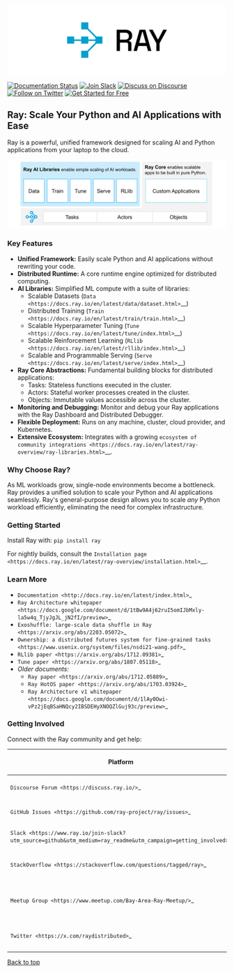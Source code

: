 [![Ray Logo](https://github.com/ray-project/ray/raw/master/doc/source/images/ray_header_logo.png)](https://github.com/ray-project/ray)

[![Documentation Status](https://readthedocs.org/projects/ray/badge/?version=master)](http://docs.ray.io/en/master/?badge=master)
[![Join Slack](https://img.shields.io/badge/Ray-Join%20Slack-blue)](https://www.ray.io/join-slack)
[![Discuss on Discourse](https://img.shields.io/badge/Discuss-Ask%20Questions-blue)](https://discuss.ray.io/)
[![Follow on Twitter](https://img.shields.io/twitter/follow/raydistributed.svg?style=social&logo=twitter)](https://x.com/raydistributed)
[![Get Started for Free](https://img.shields.io/badge/Get_started_for_free-3C8AE9?logo=data%3Aimage%2Fpng%3Bbase64%2CiVBORw0KGgoAAAANSUhEUgAAABAAAAAQCAYAAAAf8%2F9hAAAAAXNSR0IArs4c6QAAAERlWElmTU0AKgAAAAgAAYdpAAQAAAABAAAAGgAAAAAAA6ABAAMAAAABAAEAAKACAAQAAAABAAAAEKADAAQAAAABAAAAEAAAAAA0VXHyAAABKElEQVQ4Ea2TvWoCQRRGnWCVWChIIlikC9hpJdikSbGgaONbpAoY8gKBdAGfwkfwKQypLQ1sEGyMYhN1Pd%2B6A8PqwBZeOHt%2FvsvMnd3ZXBRFPQjBZ9K6OY8ZxF%2B0IYw9PW3qz8aY6lk92bZ%2BVqSI3oC9T7%2FyCVnrF1ngj93us%2B540sf5BrCDfw9b6jJ5lx%2FyjtGKBBXc3cnqx0INN4ImbI%2Bl%2BPnI8zWfFEr4chLLrWHCp9OO9j19Kbc91HX0zzzBO8EbLK2Iv4ZvNO3is3h6jb%2BCwO0iL8AaWqB7ILPTxq3kDypqvBuYuwswqo6wgYJbT8XxBPZ8KS1TepkFdC79TAHHce%2F7LbVioi3wEfTpmeKtPRGEeoldSP%2FOeoEftpP4BRbgXrYZefsAI%2BP9JU7ImyEAAAAASUVORK5CYII%3D)](https://www.anyscale.com/ray-on-anyscale?utm_source=github&utm_medium=ray_readme&utm_campaign=get_started_badge)

## Ray: Scale Your Python and AI Applications with Ease

Ray is a powerful, unified framework designed for scaling AI and Python applications from your laptop to the cloud.  

[![What is Ray?](https://github.com/ray-project/ray/raw/master/doc/source/images/what-is-ray-padded.svg)](https://github.com/ray-project/ray)

### Key Features

*   **Unified Framework:** Easily scale Python and AI applications without rewriting your code.
*   **Distributed Runtime:** A core runtime engine optimized for distributed computing.
*   **AI Libraries:** Simplified ML compute with a suite of libraries:
    *   Scalable Datasets (`Data <https://docs.ray.io/en/latest/data/dataset.html>`__)
    *   Distributed Training (`Train <https://docs.ray.io/en/latest/train/train.html>`__)
    *   Scalable Hyperparameter Tuning (`Tune <https://docs.ray.io/en/latest/tune/index.html>`__)
    *   Scalable Reinforcement Learning (`RLlib <https://docs.ray.io/en/latest/rllib/index.html>`__)
    *   Scalable and Programmable Serving (`Serve <https://docs.ray.io/en/latest/serve/index.html>`__)
*   **Ray Core Abstractions:** Fundamental building blocks for distributed applications:
    *   Tasks: Stateless functions executed in the cluster.
    *   Actors: Stateful worker processes created in the cluster.
    *   Objects: Immutable values accessible across the cluster.
*   **Monitoring and Debugging:**  Monitor and debug your Ray applications with the Ray Dashboard and Distributed Debugger.
*   **Flexible Deployment:** Runs on any machine, cluster, cloud provider, and Kubernetes.
*   **Extensive Ecosystem:** Integrates with a growing `ecosystem of community integrations <https://docs.ray.io/en/latest/ray-overview/ray-libraries.html>`__.

### Why Choose Ray?

As ML workloads grow, single-node environments become a bottleneck. Ray provides a unified solution to scale your Python and AI applications seamlessly.  Ray's general-purpose design allows you to scale *any* Python workload efficiently, eliminating the need for complex infrastructure.

### Getting Started

Install Ray with: `pip install ray`

For nightly builds, consult the `Installation page <https://docs.ray.io/en/latest/ray-overview/installation.html>`__.

### Learn More

*   `Documentation <http://docs.ray.io/en/latest/index.html>`_
*   `Ray Architecture whitepaper <https://docs.google.com/document/d/1tBw9A4j62ruI5omIJbMxly-la5w4q_TjyJgJL_jN2fI/preview>`_
*   `Exoshuffle: large-scale data shuffle in Ray <https://arxiv.org/abs/2203.05072>`_
*   `Ownership: a distributed futures system for fine-grained tasks <https://www.usenix.org/system/files/nsdi21-wang.pdf>`_
*   `RLlib paper <https://arxiv.org/abs/1712.09381>`_
*   `Tune paper <https://arxiv.org/abs/1807.05118>`_
*   *Older documents:*
    *   `Ray paper <https://arxiv.org/abs/1712.05889>`_
    *   `Ray HotOS paper <https://arxiv.org/abs/1703.03924>`_
    *   `Ray Architecture v1 whitepaper <https://docs.google.com/document/d/1lAy0Owi-vPz2jEqBSaHNQcy2IBSDEHyXNOQZlGuj93c/preview>`_

### Getting Involved

Connect with the Ray community and get help:

| Platform           | Purpose                                                | Estimated Response Time | Support Level |
| ------------------ | ------------------------------------------------------ | ----------------------- | ------------- |
| `Discourse Forum <https://discuss.ray.io/>`_ | Discussions and usage questions.               | < 1 day                 | Community     |
| `GitHub Issues <https://github.com/ray-project/ray/issues>`_   | Bug reports and feature requests.        | < 2 days                | Ray OSS Team  |
| `Slack <https://www.ray.io/join-slack?utm_source=github&utm_medium=ray_readme&utm_campaign=getting_involved>`_   | Collaborate with other Ray users.                 | < 2 days                | Community     |
| `StackOverflow <https://stackoverflow.com/questions/tagged/ray>`_   | Ask questions about using Ray.           | 3-5 days                | Community     |
| `Meetup Group <https://www.meetup.com/Bay-Area-Ray-Meetup/>`_    | Learn about Ray projects and best practices. | Monthly                 | Ray DevRel    |
| `Twitter <https://x.com/raydistributed>`_      | Stay up-to-date on new features.              | Daily                   | Ray DevRel    |

[Back to top](https://github.com/ray-project/ray)